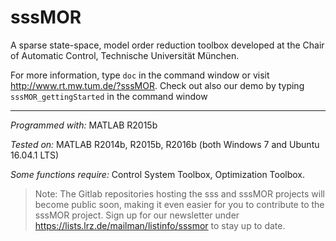 ﻿sssMOR
=======

A sparse state-space, model order reduction toolbox developed at the Chair of
Automatic Control, Technische Universität München.

For more information, type `doc` in the command window or visit http://www.rt.mw.tum.de/?sssMOR. Check out also our demo by typing `sssMOR_gettingStarted` in the command window

***
*Programmed with:* MATLAB R2015b

*Tested on:* MATLAB R2014b, R2015b, R2016b (both Windows 7 and Ubuntu 16.04.1 LTS)

*Some functions require:* Control System Toolbox, Optimization Toolbox.

> Note: The Gitlab repositories hosting the sss and sssMOR projects will become public soon, making it even easier for you to contribute to the sssMOR project.
>Sign up for our newsletter under https://lists.lrz.de/mailman/listinfo/sssmor to stay up to date.
